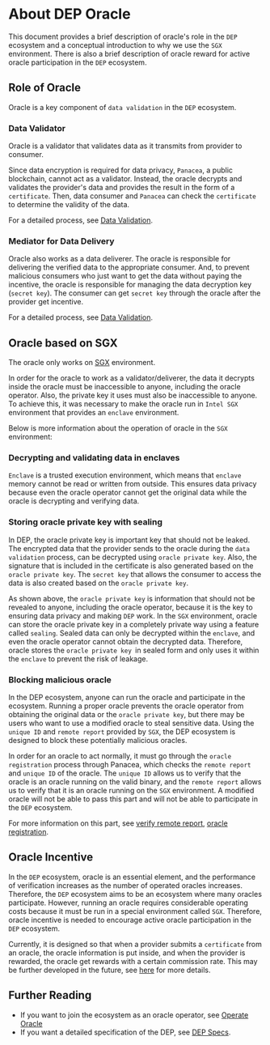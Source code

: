 # About DEP Oracle

This document provides a brief description of oracle's role in the `DEP` ecosystem and a conceptual introduction to why we use the `SGX` environment.
There is also a brief description of oracle reward for active oracle participation in the `DEP` ecosystem.

## Role of Oracle

Oracle is a key component of `data validation` in the `DEP` ecosystem.

### Data Validator

Oracle is a validator that validates data as it transmits from provider to consumer.

Since data encryption is required for data privacy, `Panacea`, a public blockchain, cannot act as a validator.
Instead, the oracle decrypts and validates the provider's data and provides the result in the form of a `certificate`.
Then, data consumer and `Panacea` can check the `certificate` to determine the validity of the data.

For a detailed process, see [Data Validation](../3-protocol-devs/1-dep-specs/4-data-validation.md#data-validation).


### Mediator for Data Delivery

Oracle also works as a data deliverer.
The oracle is responsible for delivering the verified data to the appropriate consumer.
And, to prevent malicious consumers who just want to get the data without paying the incentive, the oracle is responsible for managing the data decryption key (`secret key`).
The consumer can get `secret key` through the oracle after the provider get incentive.

For a detailed process, see [Data Validation](../3-protocol-devs/1-dep-specs/4-data-validation.md#data-re-encryption-and-delivery-via-consumer-service).

## Oracle based on SGX

The oracle only works on [SGX](https://www.intel.com/content/www/us/en/developer/tools/software-guard-extensions/overview.html) environment. 

In order for the oracle to work as a validator/deliverer, the data it decrypts inside the oracle must be inaccessible to anyone, including the oracle operator.
Also, the private key it uses must also be inaccessible to anyone. 
To achieve this, it was necessary to make the oracle run in `Intel SGX` environment that provides an `enclave` environment.

Below is more information about the operation of oracle in the `SGX` environment:

### Decrypting and validating data in enclaves

`Enclave` is a trusted execution environment, which means that `enclave` memory cannot be read or written from outside. 
This ensures data privacy because even the oracle operator cannot get the original data while the oracle is decrypting and verifying data.

### Storing oracle private key with sealing

In DEP, the oracle private key is important key that should not be leaked.
The encrypted data that the provider sends to the oracle during the `data validation` process, can be decrypted using `oracle private key`.
Also, the signature that is included in the certificate is also generated based on the `oracle private key`.
The `secret key` that allows the consumer to access the data is also created based on the `oracle private key`.

As shown above, the `oracle private key` is information that should not be revealed to anyone, including the oracle operator, because it is the key to ensuring data privacy and making `DEP` work.
In the `SGX` environment, oracle can store the oracle private key in a completely private way using a feature called `sealing`.
Sealed data can only be decrypted within the `enclave`, and even the oracle operator cannot obtain the decrypted data.
Therefore, oracle stores the `oracle private key `in sealed form and only uses it within the `enclave` to prevent the risk of leakage.

### Blocking malicious oracle

In the DEP ecosystem, anyone can run the oracle and participate in the ecosystem.
Running a proper oracle prevents the oracle operator from obtaining the original data or the `oracle private key`, but there may be users who want to use a modified oracle to steal sensitive data.
Using the `unique ID` and `remote report` provided by `SGX`, the DEP ecosystem is designed to block these potentially malicious oracles.

In order for an oracle to act normally, it must go through the `oracle registration` process through Panacea, which checks the `remote report` and `unique ID` of the oracle.
The `unique ID` allows us to verify that the oracle is an oracle running on the valid binary, and the `remote report` allows us to verify that it is an oracle running on the `SGX` environment.
A modified oracle will not be able to pass this part and will not be able to participate in the `DEP` ecosystem.

For more information on this part, see [verify remote report](./1-operate-oracle-nodes/8-verify-remote-report.md), [oracle registration](./1-operate-oracle-nodes/4-oracle-registration.md).

## Oracle Incentive

In the `DEP` ecosystem, oracle is an essential element, and the performance of verification increases as the number of operated oracles increases.
Therefore, the `DEP` ecosystem aims to be an ecosystem where many oracles participate.
However, running an oracle requires considerable operating costs because it must be run in a special environment called `SGX`.
Therefore, oracle incentive is needed to encourage active oracle participation in the `DEP` ecosystem.

Currently, it is designed so that when a provider submits a `certificate` from an oracle, the oracle information is put inside, and when the provider is rewarded, the oracle get rewards with a certain commission rate.
This may be further developed in the future, see [here](../3-protocol-devs/1-dep-specs/7-incentives.md) for more details.

## Further Reading
- If you want to join the ecosystem as an oracle operator, see [Operate Oracle](./1-operate-oracle-nodes/0-overview.md)
- If you want a detailed specification of the DEP, see [DEP Specs](../3-protocol-devs/1-dep-specs/0-overview.md).